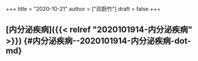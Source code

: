 +++
title = "2020-10-21"
author = ["邓蔚竹"]
draft = false
+++

## [内分泌疾病]({{< relref "2020101914-内分泌疾病" >}}) {#内分泌疾病--2020101914-内分泌疾病-dot-md}